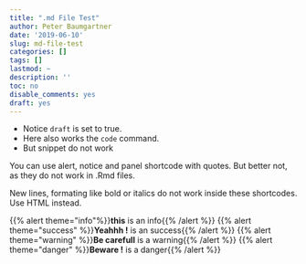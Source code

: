 ```yaml
---
title: ".md File Test"
author: Peter Baumgartner
date: '2019-06-10'
slug: md-file-test
categories: []
tags: []
lastmod: ~
description: ''
toc: no
disable_comments: yes
draft: yes
---
```


+ Notice `draft` is set to true.
+ Here also works the <code>code</code> command.
+ But snippet do not work


You can use alert, notice and panel shortcode with quotes. But better not, as they do not work in .Rmd files.

New lines, formating like bold or italics do not work inside these shortcodes. Use HTML instead.

{{% alert theme="info"%}}**this** is an info{{% /alert %}}
{{% alert theme="success" %}}**Yeahhh !** is an success{{% /alert %}}
{{% alert theme="warning" %}}**Be carefull** is a warning{{% /alert %}}
{{% alert theme="danger" %}}**Beware !** is a danger{{% /alert %}}


